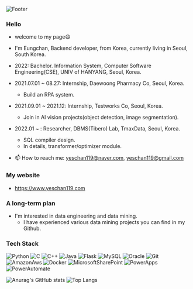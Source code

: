 
![Footer](https://capsule-render.vercel.app/api?type=waving&color=auto&height=150&section=footer)

### Hello
  + welcome to my page😄
  + I'm Eungchan, Backend developer, from Korea, currently living in Seoul, South Korea.
  + 2022: Bachelor. Information System, Computer Software Engineering(CSE), UNIV of HANYANG, Seoul, Korea.
  + 2021.07.01 ~ 08.27: Internship, Daewoong Pharmacy Co, Seoul, Korea.
    + Build an RPA system.
  + 2021.09.01 ~ 2021.12: Internship, Testworks Co, Seoul, Korea.
    + Join in AI vision projects(object detection, image segmentation).
  + 2022.01 ~ : Researcher, DBMS(Tibero) Lab, TmaxData, Seoul, Korea.
    + SQL compiler design.
    + In details, transformer/optimizer module.

  + 📫 How to reach me: yeschan119@naver.com, yeschan119@gmail.com

### My website
  + https://www.yeschan119.com

### A long-term plan
  + I'm interested in data engineering and data mining.
    + I have experienced various data mining projects you can find in my Github.

<!--
**yeschan119/yeschan119** is a ✨ _special_ ✨ repository because its `README.md` (this file) appears on your GitHub profile.

Here are some ideas to get you started:

- 🔭 I’m currently working on ...
- 🌱 I’m currently learning ...
- 👯 I’m looking to collaborate on ...
- 🤔 I’m looking for help with ...
- 💬 Ask me about ...
- 📫 How to reach me: ...
- 😄 Pronouns: ...
- ⚡ Fun fact: ...
wave, egg, shark, slice, rect, soft, rounded, sylinder, waving, transparent
-->

### Tech Stack
![Python](https://img.shields.io/badge/Python-white?style=for-the-badge&logo=Python&logoColor=3776AB)
![C](https://img.shields.io/badge/-00AEF0?style=for-the-badge&logo=C&logoColor=white)
![C++](https://img.shields.io/badge/C++-00599C?style=for-the-badge&logo=C++&logoColor=white)
![Java](https://img.shields.io/badge/Java-7A1FA2?style=for-the-badge&logo=Java&logoColor=white)
![Flask](https://img.shields.io/badge/Flask-black?style=for-the-badge&logo=Flask&logoColor=white)
![MySQL](https://img.shields.io/badge/MySQL-4479A1?style=for-the-badge&logo=MySQL&logoColor=white)
![Oracle](https://img.shields.io/badge/Oracle-F80000?style=for-the-badge&logo=Oracle&logoColor=white)
![Git](https://img.shields.io/badge/Git-white?style=for-the-badge&logo=Git&logoColor=black)
![AmazonAws](https://img.shields.io/badge/AmazonAws-FF9900?style=for-the-badge&logo=AmazonAws&logoColor=000000)
![Docker](https://img.shields.io/badge/Docker-4285F4?style=for-the-badge&logo=Docker&logoColor=white)
![MicrosoftSharePoint](https://img.shields.io/badge/MicrosoftSharePoint-0078D4?style=for-the-badge&logo=MicrosoftSharePoint&logoColor=white)
![PowerApps](https://img.shields.io/badge/PowerApps-742774?style=for-the-badge&logo=PowerApps&logoColor=white)
![PowerAutomate](https://img.shields.io/badge/PowerAutomate-0066FF?style=for-the-badge&logo=PowerAutomate&logoColor=white)
<br/>

![Anurag's GitHub stats](https://github-readme-stats.vercel.app/api?username=yeschan119&show_icons=true&theme=radical)
![Top Langs](https://github-readme-stats.vercel.app/api/top-langs/?username=yeschan119&theme=radical)
<!-- [![Top Langs](https://github-readme-stats.vercel.app/api/top-langs/?username=yeschan119)](https://github.com/anuraghazra/github-readme-stats) -->
